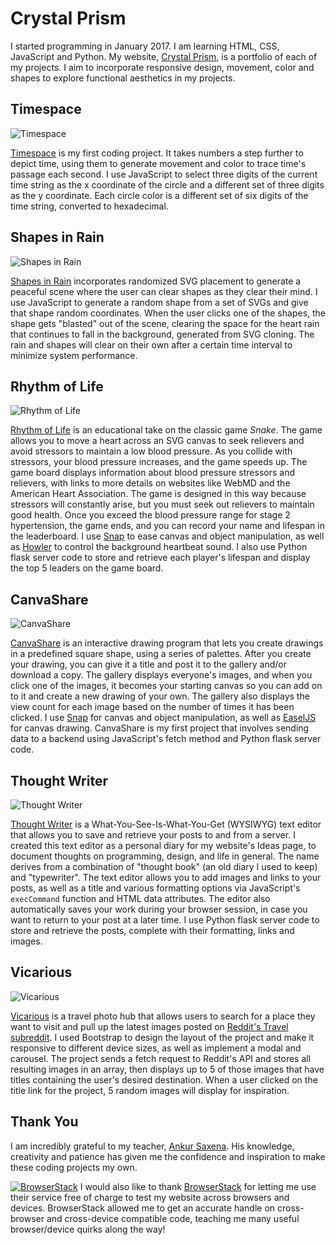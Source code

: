 # Crystal Prism
I started programming in January 2017. I am learning HTML, CSS, JavaScript and Python. My website, [Crystal Prism](http://crystalprism.io), is a portfolio of each of my projects. I aim to incorporate responsive design, movement, color and shapes to explore functional aesthetics in my projects.

## Timespace
![Timespace](images/timespace.png)

[Timespace](http://crystalprism.io/timespace/index.html) is my first coding project. It takes numbers a step further to depict time, using them to generate movement and color to trace time's passage each second. I use JavaScript to select three digits of the current time string as the x coordinate of the circle and a different set of three digits as the y coordinate. Each circle color is a different set of six digits of the time string, converted to hexadecimal.

## Shapes in Rain
![Shapes in Rain](images/shapes-in-rain.png)

[Shapes in Rain](http://crystalprism.io/shapes-in-rain/index.html) incorporates randomized SVG placement to generate a peaceful scene where the user can clear shapes as they clear their mind. I use JavaScript to generate a random shape from a set of SVGs and give that shape random coordinates. When the user clicks one of the shapes, the shape gets "blasted" out of the scene, clearing the space for the heart rain that continues to fall in the background, generated from SVG cloning. The rain and shapes will clear on their own after a certain time interval to minimize system performance.

## Rhythm of Life
![Rhythm of Life](images/rhythm-of-life.png)

[Rhythm of Life](http://crystalprism.io/rhythm-of-life/index.html) is an educational take on the classic game *Snake*. The game allows you to move a heart across an SVG canvas to seek relievers and avoid stressors to maintain a low blood pressure. As you collide with stressors, your blood pressure increases, and the game speeds up. The game board displays information about blood pressure stressors and relievers, with links to more details on websites like WebMD and the American Heart Association. The game is designed in this way because stressors will constantly arise, but you must seek out relievers to maintain good health. Once you exceed the blood pressure range for stage 2 hypertension, the game ends, and you can record your name and lifespan in the leaderboard. I use [Snap](http://snapsvg.io) to ease canvas and object manipulation, as well as [Howler](https://howlerjs.com) to control the background heartbeat sound. I also use Python flask server code to store and retrieve each player's lifespan and display the top 5 leaders on the game board.

## CanvaShare
![CanvaShare](images/canvashare.png)

[CanvaShare](http://crystalprism.io/canvashare/index.html) is an interactive drawing program that lets you create drawings in a predefined square shape, using a series of palettes. After you create your drawing, you can give it a title and post it to the gallery and/or download a copy. The gallery displays everyone's images, and when you click one of the images, it becomes your starting canvas so you can add on to it and create a new drawing of your own. The gallery also displays the view count for each image based on the number of times it has been clicked. I use [Snap](http://snapsvg.io) for canvas and object manipulation, as well as [EaselJS](http://www.createjs.com/easeljs) for canvas drawing. CanvaShare is my first project that involves sending data to a backend using JavaScript's fetch method and Python flask server code.

## Thought Writer
![Thought Writer](images/thought-writer.png)

[Thought Writer](http://crystalprism.io/thought-writer/index.html) is a What-You-See-Is-What-You-Get (WYSIWYG) text editor that allows you to save and retrieve your posts to and from a server. I created this text editor as a personal diary for my website's Ideas page, to document thoughts on programming, design, and life in general. The name derives from a combination of "thought book" (an old diary I used to keep) and "typewriter". The text editor allows you to add images and links to your posts, as well as a title and various formatting options via JavaScript's `execCommand` function and HTML data attributes. The editor also automatically saves your work during your browser session, in case you want to return to your post at a later time. I use Python flask server code to store and retrieve the posts, complete with their formatting, links and images.

## Vicarious
![Vicarious](images/vicarious.png)

[Vicarious](http://crystalprism.io/vicarious/index.html) is a travel photo hub that allows users to search for a place they want to visit and pull up the latest images posted on [Reddit's Travel subreddit](https://www.reddit.com/r/travel/). I used Bootstrap to design the layout of the project and make it responsive to different device sizes, as well as implement a modal and carousel. The project sends a fetch request to Reddit's API and stores all resulting images in an array, then displays up to 5 of those images that have titles containing the user's desired destination. When a user clicked on the title link for the project, 5 random images will display for inspiration.

## Thank You
I am incredibly grateful to my teacher, [Ankur Saxena](https://github.com/as3445). His knowledge, creativity and patience has given me the confidence and inspiration to make these coding projects my own.

[![BrowserStack](images/browserstack.svg)](https://www.browserstack.com)
I would also like to thank [BrowserStack](https://www.browserstack.com) for letting me use their service free of charge to test my website across browsers and devices. BrowserStack allowed me to get an accurate handle on cross-browser and cross-device compatible code, teaching me many useful browser/device quirks along the way!
